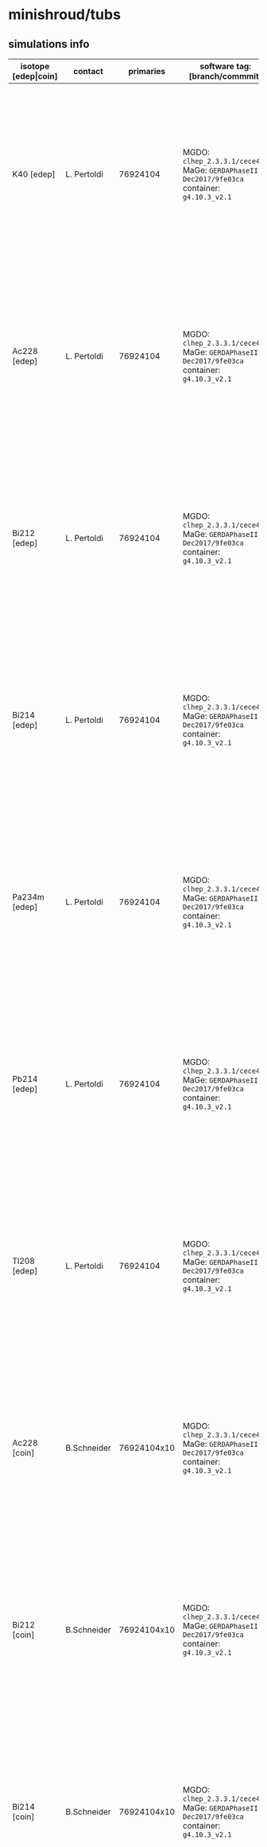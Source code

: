 # minishroud/tubs

## simulations info

| isotope \[edep\|coin\] | contact     | primaries   | software tag: \[branch/commmit\]                                                             | notes   |
| ---------------------- | ----------- | ----------- | -------------------------------------------------------------------------------------------- | ------- |
| K40     \[edep\]       | L. Pertoldi | 76924104    | MGDO: `clhep_2.3.3.1/cece4fe` MaGe: `GERDAPhaseII-Dec2017/9fe03ca` container: `g4.10.3_v2.1` | The number of primaries is calculated such that if you put together *all* the five parts in the minishroud volume (i.e. tops, bottoms, tubs, glue_rings_bottom and glue_rings_top) you get 1E08 primaries uniformly distributed all over the complete volume |
| Ac228   \[edep\]       | L. Pertoldi | 76924104    | MGDO: `clhep_2.3.3.1/cece4fe` MaGe: `GERDAPhaseII-Dec2017/9fe03ca` container: `g4.10.3_v2.1` | The number of primaries is calculated such that if you put together *all* the five parts in the minishroud volume (i.e. tops, bottoms, tubs, glue_rings_bottom and glue_rings_top) you get 1E08 primaries uniformly distributed all over the complete volume |
| Bi212   \[edep\]       | L. Pertoldi | 76924104    | MGDO: `clhep_2.3.3.1/cece4fe` MaGe: `GERDAPhaseII-Dec2017/9fe03ca` container: `g4.10.3_v2.1` | The number of primaries is calculated such that if you put together *all* the five parts in the minishroud volume (i.e. tops, bottoms, tubs, glue_rings_bottom and glue_rings_top) you get 1E08 primaries uniformly distributed all over the complete volume |
| Bi214   \[edep\]       | L. Pertoldi | 76924104    | MGDO: `clhep_2.3.3.1/cece4fe` MaGe: `GERDAPhaseII-Dec2017/9fe03ca` container: `g4.10.3_v2.1` | The number of primaries is calculated such that if you put together *all* the five parts in the minishroud volume (i.e. tops, bottoms, tubs, glue_rings_bottom and glue_rings_top) you get 1E08 primaries uniformly distributed all over the complete volume |
| Pa234m  \[edep\]       | L. Pertoldi | 76924104    | MGDO: `clhep_2.3.3.1/cece4fe` MaGe: `GERDAPhaseII-Dec2017/9fe03ca` container: `g4.10.3_v2.1` | The number of primaries is calculated such that if you put together *all* the five parts in the minishroud volume (i.e. tops, bottoms, tubs, glue_rings_bottom and glue_rings_top) you get 1E08 primaries uniformly distributed all over the complete volume |
| Pb214   \[edep\]       | L. Pertoldi | 76924104    | MGDO: `clhep_2.3.3.1/cece4fe` MaGe: `GERDAPhaseII-Dec2017/9fe03ca` container: `g4.10.3_v2.1` | The number of primaries is calculated such that if you put together *all* the five parts in the minishroud volume (i.e. tops, bottoms, tubs, glue_rings_bottom and glue_rings_top) you get 1E08 primaries uniformly distributed all over the complete volume |
| Tl208   \[edep\]       | L. Pertoldi | 76924104    | MGDO: `clhep_2.3.3.1/cece4fe` MaGe: `GERDAPhaseII-Dec2017/9fe03ca` container: `g4.10.3_v2.1` | The number of primaries is calculated such that if you put together *all* the five parts in the minishroud volume (i.e. tops, bottoms, tubs, glue_rings_bottom and glue_rings_top) you get 1E08 primaries uniformly distributed all over the complete volume |
| Ac228   \[coin\]       | B.Schneider | 76924104x10 | MGDO: `clhep_2.3.3.1/cece4fe` MaGe: `GERDAPhaseII-Dec2017/9fe03ca` container: `g4.10.3_v2.1` | The number of primaries is calculated such that if you put together *all* the five parts in the minishroud volume (i.e. tops, bottoms, tubs, glue_rings_bottom and glue_rings_top) you get 1E09 primaries uniformly distributed all over the complete volume |
| Bi212   \[coin\]       | B.Schneider | 76924104x10 | MGDO: `clhep_2.3.3.1/cece4fe` MaGe: `GERDAPhaseII-Dec2017/9fe03ca` container: `g4.10.3_v2.1` | The number of primaries is calculated such that if you put together *all* the five parts in the minishroud volume (i.e. tops, bottoms, tubs, glue_rings_bottom and glue_rings_top) you get 1E09 primaries uniformly distributed all over the complete volume |
| Bi214   \[coin\]       | B.Schneider | 76924104x10 | MGDO: `clhep_2.3.3.1/cece4fe` MaGe: `GERDAPhaseII-Dec2017/9fe03ca` container: `g4.10.3_v2.1` | The number of primaries is calculated such that if you put together *all* the five parts in the minishroud volume (i.e. tops, bottoms, tubs, glue_rings_bottom and glue_rings_top) you get 1E09 primaries uniformly distributed all over the complete volume |
| K40     \[coin\]       | B.Schneider | 76924104x10 | MGDO: `clhep_2.3.3.1/cece4fe` MaGe: `GERDAPhaseII-Dec2017/9fe03ca` container: `g4.10.3_v2.1` | The number of primaries is calculated such that if you put together *all* the five parts in the minishroud volume (i.e. tops, bottoms, tubs, glue_rings_bottom and glue_rings_top) you get 1E09 primaries uniformly distributed all over the complete volume |
| Pa234m  \[coin\]       | B.Schneider | 76924104x10 | MGDO: `clhep_2.3.3.1/cece4fe` MaGe: `GERDAPhaseII-Dec2017/9fe03ca` container: `g4.10.3_v2.1` | The number of primaries is calculated such that if you put together *all* the five parts in the minishroud volume (i.e. tops, bottoms, tubs, glue_rings_bottom and glue_rings_top) you get 1E09 primaries uniformly distributed all over the complete volume |
| Pb214   \[coin\]       | B.Schneider | 76924104x10 | MGDO: `clhep_2.3.3.1/cece4fe` MaGe: `GERDAPhaseII-Dec2017/9fe03ca` container: `g4.10.3_v2.1` | The number of primaries is calculated such that if you put together *all* the five parts in the minishroud volume (i.e. tops, bottoms, tubs, glue_rings_bottom and glue_rings_top) you get 1E09 primaries uniformly distributed all over the complete volume |
| Tl208   \[coin\]       | B.Schneider | 76924104    | MGDO: `clhep_2.3.3.1/cece4fe` MaGe: `GERDAPhaseII-Dec2017/9fe03ca` container: `g4.10.3_v2.1` | The number of primaries is calculated such that if you put together *all* the five parts in the minishroud volume (i.e. tops, bottoms, tubs, glue_rings_bottom and glue_rings_top) you get 1E08 primaries uniformly distributed all over the complete volume |
